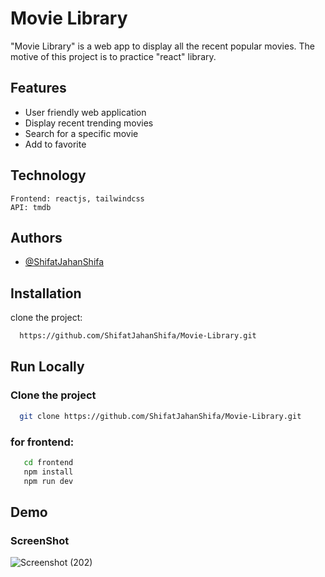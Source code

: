 
# Movie Library

"Movie Library" is a web app to display all the recent popular movies. The motive of this project is to practice "react" library.

## Features

- User friendly web application
- Display recent trending movies
- Search for a specific movie
- Add to favorite


## Technology

```
Frontend: reactjs, tailwindcss
API: tmdb
```



## Authors

- [@ShifatJahanShifa](https://www.github.com/ShifatJahanShifa)


## Installation

clone the project:  

```bash
  https://github.com/ShifatJahanShifa/Movie-Library.git
```

## Run Locally


### Clone the project

```bash
  git clone https://github.com/ShifatJahanShifa/Movie-Library.git
```

### for frontend:

```bash
   cd frontend
   npm install
   npm run dev
```


## Demo

### ScreenShot

![Screenshot (202)](https://github.com/user-attachments/assets/f2dfe2d1-52fc-4a60-bd5c-6eca0b07b898)

